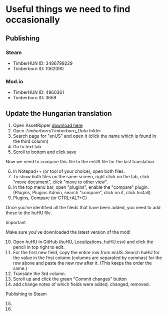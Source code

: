 # Useful things we need to find occasionally

## Publishing
### Steam
  * TimberHUN ID: 3486799229
  * Timberborn ID: 1062090

### Mod.io
  * TimberHUN ID: 4960361 
  * Timberborn ID: 3659

## Update the Hungarian translation
1. Open AssetRipper [download here](https://assetripper.github.io/AssetRipper/articles/Downloads.htm)
2. Open *Timberborn/Timberborn_Data* folder
3. Search page for "enUS" and open it (click the name which is found in the third column)
4. Go to text tab
5. Scroll to bottom and click save
   
Now we need to compare this file to the enUS file for the last translation

6. In Notepad++ (or tool of your choice), open both files.
7. To show both files on the same screen, right click on the tab, click "move document", click "move to other view".
8. In the top menu bar, open "plugins", enable the "compare" plugin. (Plugins, Plugins Admin, search "compare", click on it, click Install).
9. Plugins, Compare (or CTRL+ALT+C)

Once you've identified all the fileds that have been added, you need to add these to the huHU file. 

>[!IMPORTANT]
>Make sure you've downloaded the latest version of the mod!

10.  Open huHU in GitHub (huHU, Localizations, huHU.csv) and click the pencil in top right to edit.
11.  For the first new field, copy the entire row from enUS. Search huHU for the value in the first column (columns are separated by commas) for the row above and paste the new row after it. (This keeps the order the same.)
12.  Translate the 3rd column.
13.  Scroll up and click the green "Commit changes" button
14.  add change notes of which fields were added, changed, removed.

Publishing to Steam

15.  
16. 
